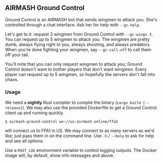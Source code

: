 ## AIRMASH Ground Control

Ground Control is an AIRMASH bot that sends wingmen to attack you. She's controlled through a chat interface. Ask her for help with `--gc-help`.

Let's get to it: request 3 wingmen from Ground Control with `--gc-wings 3`. You can request up to 5 wingmen to attack you. The wingmen are pretty dumb, always flying right to you, always shooting, and always predators. When you're done fighting your wingmen, say `--gc-call-off` to call them off your tail.

You'll note that you can only request wingmen to attack you; Ground Control doesn't want to bother players that don't want wingmen. Every player can request up to 5 wingmen, so hopefully the servers don't fall into chaos.

### Usage

We need a **nightly** Rust compiler to compile the binary (`cargo build [--release]`). We may also use the provided Dockerfile to get a Ground Control client up and running quickly.

```
$ airmash-ground-control ws://us.airmash.online/ffa1
```

will connect us to FFA1 in US. We may connect to as many servers as we'd like; just pass them in on the command line. Use `-h` / `--help` to ask for help and see all options.

Use a `RUST_LOG` environment variable to control logging outputs. The Docker image will, by default, show info messages and above.